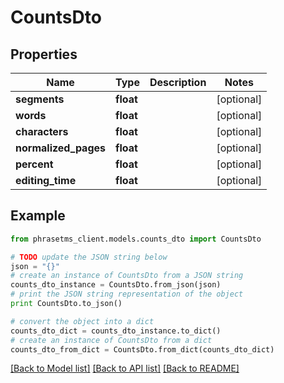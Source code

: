 # CountsDto

## Properties

| Name                 | Type      | Description | Notes      |
| -------------------- | --------- | ----------- | ---------- |
| **segments**         | **float** |             | [optional] |
| **words**            | **float** |             | [optional] |
| **characters**       | **float** |             | [optional] |
| **normalized_pages** | **float** |             | [optional] |
| **percent**          | **float** |             | [optional] |
| **editing_time**     | **float** |             | [optional] |

## Example

```python
from phrasetms_client.models.counts_dto import CountsDto

# TODO update the JSON string below
json = "{}"
# create an instance of CountsDto from a JSON string
counts_dto_instance = CountsDto.from_json(json)
# print the JSON string representation of the object
print CountsDto.to_json()

# convert the object into a dict
counts_dto_dict = counts_dto_instance.to_dict()
# create an instance of CountsDto from a dict
counts_dto_from_dict = CountsDto.from_dict(counts_dto_dict)
```

[[Back to Model list]](../README.md#documentation-for-models) [[Back to API list]](../README.md#documentation-for-api-endpoints) [[Back to README]](../README.md)
